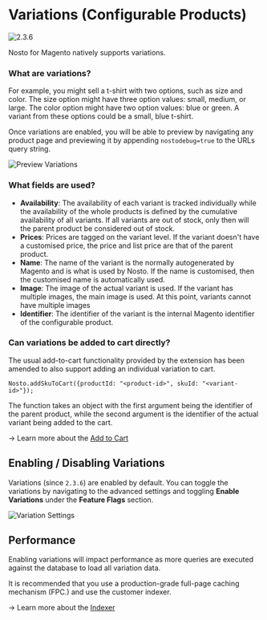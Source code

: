 # Variations \(Configurable Products\)

![2.3.6](https://img.shields.io/badge/nosto-2.3.6-green.svg)

Nosto for Magento natively supports variations.

### What are variations?

For example, you might sell a t-shirt with two options, such as size and color. The size option might have three option values: small, medium, or large. The color option might have two option values: blue or green. A variant from these options could be a small, blue t-shirt.

Once variations are enabled, you will be able to preview by navigating any product page and previewing it by appending `nostodebug=true` to the URLs query string.

![Preview Variations](https://user-images.githubusercontent.com/327432/31045753-0d4f01e8-a5f3-11e7-9b42-300631932c5a.png)

### What fields are used?

* **Availability**: The availability of each variant is tracked individually while the availability of the whole products is defined by the cumulative availability of all variants. If all variants are out of stock, only then will the parent product be considered out of stock.
* **Prices**: Prices are tagged on the variant level. If the variant doesn't have a customised price, the price and list price are that of the parent product.
* **Name**: The name of the variant is the normally autogenerated by Magento and is what is used by Nosto. If the name is customised, then the customised name is automatically used.
* **Image**: The image of the actual variant is used. If the variant has multiple images, the main image is used. At this point, variants cannot have multiple images
* **Identifier**: The identifier of the variant is the internal Magento identifier of the configurable product.

### Can variations be added to cart directly?

The usual add-to-cart functionality provided by the extension has been amended to also support adding an individual variation to cart.

`Nosto.addSkuToCart({productId: "<product-id>", skuId: "<variant-id>"});`

The function takes an object with the first argument being the identifier of the parent product, while the second argument is the identifier of the actual variant being added to the cart.

→ Learn more about the [Add to Cart](add-to-cart.md)

## Enabling / Disabling Variations

Variations \(since `2.3.6`\) are enabled by default. You can toggle the variations by navigating to the advanced settings and toggling **Enable Variations** under the **Feature Flags** section.

![Variation Settings](https://user-images.githubusercontent.com/327432/31045696-eb2ca8be-a5f1-11e7-94d2-628e75537bdf.png)

## Performance

Enabling variations will impact performance as more queries are executed against the database to load all variation data.

It is recommended that you use a production-grade full-page caching mechanism \(FPC.\) and use the customer indexer.

→ Learn more about the [Indexer](indexer/)

